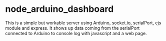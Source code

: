 # node_arduino_dashboard
This is a simple but workable server using Arduino, socket.io, serialPort, ejs module and express. It shows up data coming from the serialPort connected to Arduino to console log with javascript and a web page. 

